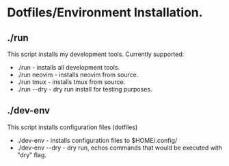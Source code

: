 # Dotfiles/Environment Installation.
## ./run
This script installs my development tools. Currently supported:
- ./run - installs all development tools.
- ./run neovim - installs neovim from source.
- ./run tmux - installs tmux from source.
- ./run --dry - dry run install for testing purposes.
## ./dev-env
This script installs configuration files (dotfiles)
- ./dev-env - installs configuration files to $HOME/.config/
- ./dev-env --dry - dry run, echos commands that would be executed with "dry" flag.
